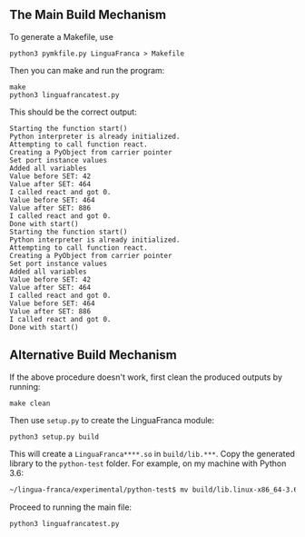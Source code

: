 ## The Main Build Mechanism
To generate a Makefile, use

```
python3 pymkfile.py LinguaFranca > Makefile
```

Then you can make and run the program:

```
make
python3 linguafrancatest.py
```

This should be the correct output:
```
Starting the function start()
Python interpreter is already initialized.
Attempting to call function react.
Creating a PyObject from carrier pointer
Set port instance values
Added all variables
Value before SET: 42
Value after SET: 464
I called react and got 0.
Value before SET: 464
Value after SET: 886
I called react and got 0.
Done with start()
Starting the function start()
Python interpreter is already initialized.
Attempting to call function react.
Creating a PyObject from carrier pointer
Set port instance values
Added all variables
Value before SET: 42
Value after SET: 464
I called react and got 0.
Value before SET: 464
Value after SET: 886
I called react and got 0.
Done with start()
```

## Alternative Build Mechanism
If the above procedure doesn't work, first clean the produced outputs by running:
```
make clean
```

Then use `setup.py` to create the LinguaFranca module:

    python3 setup.py build

This will create a `LinguaFranca****.so` in  `build/lib.***`. Copy the generated library to the `python-test` folder. For example, on my machine with Python 3.6:
```bash
~/lingua-franca/experimental/python-test$ mv build/lib.linux-x86_64-3.6/LinguaFranca.cpython-36m-x86_64-linux-gnu.so LinguaFranca.so
```

Proceed to running the main file:

    python3 linguafrancatest.py
